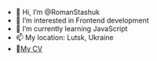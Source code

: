 - 👋 Hi, I’m @RomanStashuk
- 👀 I’m interested in Frontend development
- 🌱 I’m currently learning JavaScript
- 📫 My location: Lutsk, Ukraine
- :link:[My CV](https://romanstashuk.github.io/resume/)

<!---
RomanStashuk/RomanStashuk is a ✨ special ✨ repository because its `README.md` (this file) appears on your GitHub profile.
You can click the Preview link to take a look at your changes.
--->
